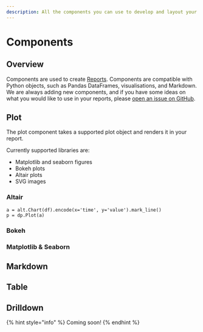 ```yaml
---
description: All the components you can use to develop and layout your reports
---
```


# Components

## Overview

Components are used to create [Reports](./). Components are compatible with Python objects, such as Pandas DataFrames, visualisations, and Markdown. We are always adding new components, and if you have some ideas on what you would like to use in your reports, please [open an issue on GitHub](https://github.com/datapane/datapane).

## Plot

The plot component takes a supported plot object and renders it in your report.

Currently supported libraries are:

* Matplotlib and seaborn figures
* Bokeh plots
* Altair plots
* SVG images

### Altair

```text
a = alt.Chart(df).encode(x='time', y='value').mark_line()
p = dp.Plot(a)
```

### Bokeh

### Matplotlib & Seaborn

## Markdown

## Table

## Drilldown

{% hint style="info" %}
Coming soon!
{% endhint %}

